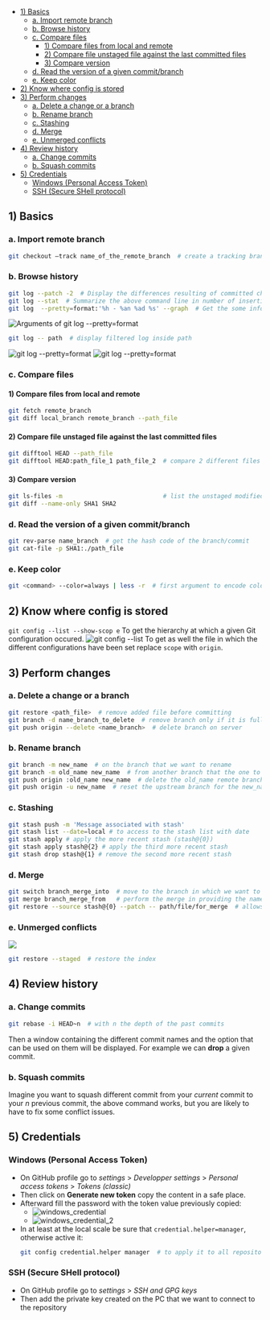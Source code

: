 - [1) Basics](#1-basics)
  - [a. Import remote branch](#a-import-remote-branch)
  - [b. Browse history](#b-browse-history)
  - [c. Compare files](#c-compare-files)
    - [1) Compare files from local and remote](#1-compare-files-from-local-and-remote)
    - [2) Compare file unstaged file against the last committed files](#2-compare-file-unstaged-file-against-the-last-committed-files)
    - [3) Compare version](#3-compare-version)
  - [d. Read the version of a given commit/branch](#d-read-the-version-of-a-given-commitbranch)
  - [e. Keep color](#e-keep-color)
- [2) Know where config is stored](#2-know-where-config-is-stored)
- [3) Perform changes](#3-perform-changes)
  - [a. Delete a change or a branch](#a-delete-a-change-or-a-branch)
  - [b. Rename branch](#b-rename-branch)
  - [c. Stashing](#c-stashing)
  - [d. Merge](#d-merge)
  - [e. Unmerged conflicts](#e-unmerged-conflicts)
- [4) Review history](#4-review-history)
  - [a. Change commits](#a-change-commits)
  - [b. Squash commits](#b-squash-commits)
- [5) Credentials](#5-credentials)
  - [Windows (Personal Access Token)](#windows-personal-access-token)
  - [SSH (Secure SHell protocol)](#ssh-secure-shell-protocol)

## 1) Basics
### a. Import remote branch
````bash
git checkout –track name_of_the_remote_branch  # create a tracking branch 
````

### b. Browse history
````bash
git log --patch -2  # Display the differences resulting of committed changes. -2 restrict the displaying of logs to 2. 
git log --stat  # Summarize the above command line in number of insertions/deletions by file
git log  --pretty=format:'%h - %an %ad %s' --graph  # Get the some information here the references as graph
````
![Arguments of git log --pretty=format](./images/options_git_log_pretty_format.png)

````bash
git log -- path  # display filtered log inside path
````

![git log --pretty=format](./images/git_log_part1.png)
![git log --pretty=format](./images/git_log_part2.png)

### c. Compare files
#### 1) Compare files from local and remote
````bash
git fetch remote_branch
git diff local_branch remote_branch --path_file
````
#### 2) Compare file unstaged file against the last committed files
````bash
git difftool HEAD --path_file
git difftool HEAD:path_file_1 path_file_2  # compare 2 different files
````

#### 3) Compare version
````bash
git ls-files -m                            # list the unstaged modified files
git diff --name-only SHA1 SHA2
````
### d. Read the version of a given commit/branch
````bash
git rev-parse name_branch  # get the hash code of the branch/commit
git cat-file -p SHA1:./path_file
````
### e. Keep color
````bash
git <command> --color=always | less -r  # first argument to encode color even in pipeline, second one to interpret the encoded color
````
## 2) Know where config is stored

``git config --list --show-scop e`` To get the hierarchy at which a given Git configuration
occured.
![git config --list](./images/get_config_info.png)
To get as well the file in which the different configurations have been set replace ``scope``
with ``origin``.

## 3) Perform changes 
### a. Delete a change or a branch
````bash
git restore <path_file>  # remove added file before committing
git branch -d name_branch_to_delete  # remove branch only if it is fully merged
git push origin --delete <name_branch>  # delete branch on server
````
### b. Rename branch  
````bash
git branch -m new_name  # on the branch that we want to rename
git branch -m old_name new_name  # from another branch that the one to rename
git push origin :old_name new_name  # delete the old_name remote branch an push new_name
git push origin -u new_name  # reset the upstream branch for the new_name local branch
````

### c. Stashing
````bash
git stash push -m 'Message associated with stash'
git stash list --date=local # to access to the stash list with date
git stash apply # apply the more recent stash (stash@{0})
git stash apply stash@{2} # apply the third more recent stash
git stash drop stash@{1} # remove the second more recent stash
````

### d. Merge
````bash
git switch branch_merge_into  # move to the branch in which we want to perform changes
git merge branch_merge_from   # perform the merge in providing the name of the branch from where we want to get data.
git restore --source stash@{0} --patch -- path/file/for_merge  # allows to merge file <path/file/for_merge> from stash@{0} into HEAD
````

### e. Unmerged conflicts
![](./images/abort_merge.png)
````bash
git restore --staged  # restore the index
````

## 4) Review history
### a. Change commits
````bash
git rebase -i HEAD~n  # with n the depth of the past commits
````
Then a window containing the different commit names and the option that can be used on them will be displayed.
For example we can **drop** a given commit.

### b. Squash commits
Imagine you want to squash different commit from your $current$ commit to your $n$ previous commit, the above command works, but you are likely to have to fix some
conflict issues.


## 5) Credentials

### Windows (Personal Access Token)
- On GitHub profile go to *settings* > *Developper settings* > *Personal access tokens* > 
  *Tokens (classic)*
- Then click on **Generate new token** copy the content in a safe place.
- Afterward fill the password with the token value previously copied:
  - ![windows_credential](./images/windows_credential.png)
  - ![windows_credential_2](./images/windows_credential_2.png)
- In at least at the local scale be sure that ``credential.helper=manager``, otherwise active it:
  ````bash
  git config credential.helper manager  # to apply it to all repositories add <--global> after <config>
  ````

### SSH (Secure SHell protocol)
- On GitHub profile go to *settings* > *SSH and GPG keys* 
- Then add the private key created on the PC that we want to connect to the repository
